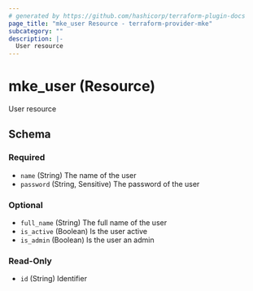 ```yaml
---
# generated by https://github.com/hashicorp/terraform-plugin-docs
page_title: "mke_user Resource - terraform-provider-mke"
subcategory: ""
description: |-
  User resource
---
```


# mke_user (Resource)

User resource



<!-- schema generated by tfplugindocs -->
## Schema

### Required

- `name` (String) The name of the user
- `password` (String, Sensitive) The password of the user

### Optional

- `full_name` (String) The full name of the user
- `is_active` (Boolean) Is the user active
- `is_admin` (Boolean) Is the user an admin

### Read-Only

- `id` (String) Identifier
